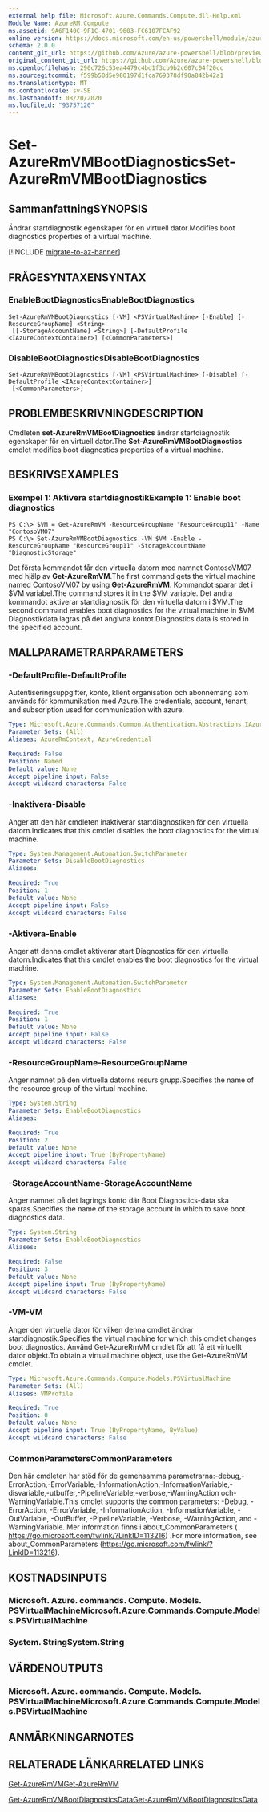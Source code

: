 ```yaml
---
external help file: Microsoft.Azure.Commands.Compute.dll-Help.xml
Module Name: AzureRM.Compute
ms.assetid: 9A6F140C-9F1C-4701-9603-FC6107FCAF92
online version: https://docs.microsoft.com/en-us/powershell/module/azurerm.compute/set-azurermvmbootdiagnostics
schema: 2.0.0
content_git_url: https://github.com/Azure/azure-powershell/blob/preview/src/ResourceManager/Compute/Commands.Compute/help/Set-AzureRmVMBootDiagnostics.md
original_content_git_url: https://github.com/Azure/azure-powershell/blob/preview/src/ResourceManager/Compute/Commands.Compute/help/Set-AzureRmVMBootDiagnostics.md
ms.openlocfilehash: 290c726c53ea4479c4bd1f3cb9b2c607c04f20cc
ms.sourcegitcommit: f599b50d5e980197d1fca769378df90a842b42a1
ms.translationtype: MT
ms.contentlocale: sv-SE
ms.lasthandoff: 08/20/2020
ms.locfileid: "93757120"
---
```

# <span data-ttu-id="3e628-101">Set-AzureRmVMBootDiagnostics</span><span class="sxs-lookup"><span data-stu-id="3e628-101">Set-AzureRmVMBootDiagnostics</span></span>

## <span data-ttu-id="3e628-102">Sammanfattning</span><span class="sxs-lookup"><span data-stu-id="3e628-102">SYNOPSIS</span></span>
<span data-ttu-id="3e628-103">Ändrar startdiagnostik egenskaper för en virtuell dator.</span><span class="sxs-lookup"><span data-stu-id="3e628-103">Modifies boot diagnostics properties of a virtual machine.</span></span>

[!INCLUDE [migrate-to-az-banner](../../includes/migrate-to-az-banner.md)]

## <span data-ttu-id="3e628-104">FRÅGESYNTAXEN</span><span class="sxs-lookup"><span data-stu-id="3e628-104">SYNTAX</span></span>

### <span data-ttu-id="3e628-105">EnableBootDiagnostics</span><span class="sxs-lookup"><span data-stu-id="3e628-105">EnableBootDiagnostics</span></span>
```
Set-AzureRmVMBootDiagnostics [-VM] <PSVirtualMachine> [-Enable] [-ResourceGroupName] <String>
 [[-StorageAccountName] <String>] [-DefaultProfile <IAzureContextContainer>] [<CommonParameters>]
```

### <span data-ttu-id="3e628-106">DisableBootDiagnostics</span><span class="sxs-lookup"><span data-stu-id="3e628-106">DisableBootDiagnostics</span></span>
```
Set-AzureRmVMBootDiagnostics [-VM] <PSVirtualMachine> [-Disable] [-DefaultProfile <IAzureContextContainer>]
 [<CommonParameters>]
```

## <span data-ttu-id="3e628-107">PROBLEMBESKRIVNING</span><span class="sxs-lookup"><span data-stu-id="3e628-107">DESCRIPTION</span></span>
<span data-ttu-id="3e628-108">Cmdleten **set-AzureRmVMBootDiagnostics** ändrar startdiagnostik egenskaper för en virtuell dator.</span><span class="sxs-lookup"><span data-stu-id="3e628-108">The **Set-AzureRmVMBootDiagnostics** cmdlet modifies boot diagnostics properties of a virtual machine.</span></span>

## <span data-ttu-id="3e628-109">BESKRIVS</span><span class="sxs-lookup"><span data-stu-id="3e628-109">EXAMPLES</span></span>

### <span data-ttu-id="3e628-110">Exempel 1: Aktivera startdiagnostik</span><span class="sxs-lookup"><span data-stu-id="3e628-110">Example 1: Enable boot diagnostics</span></span>
```
PS C:\> $VM = Get-AzureRmVM -ResourceGroupName "ResourceGroup11" -Name "ContosoVM07"
PS C:\> Set-AzureRmVMBootDiagnostics -VM $VM -Enable -ResourceGroupName "ResourceGroup11" -StorageAccountName "DiagnosticStorage"
```

<span data-ttu-id="3e628-111">Det första kommandot får den virtuella datorn med namnet ContosoVM07 med hjälp av **Get-AzureRmVM**.</span><span class="sxs-lookup"><span data-stu-id="3e628-111">The first command gets the virtual machine named ContosoVM07 by using **Get-AzureRmVM**.</span></span>
<span data-ttu-id="3e628-112">Kommandot sparar det i $VM variabel.</span><span class="sxs-lookup"><span data-stu-id="3e628-112">The command stores it in the $VM variable.</span></span>
<span data-ttu-id="3e628-113">Det andra kommandot aktiverar startdiagnostik för den virtuella datorn i $VM.</span><span class="sxs-lookup"><span data-stu-id="3e628-113">The second command enables boot diagnostics for the virtual machine in $VM.</span></span>
<span data-ttu-id="3e628-114">Diagnostikdata lagras på det angivna kontot.</span><span class="sxs-lookup"><span data-stu-id="3e628-114">Diagnostics data is stored in the specified account.</span></span>

## <span data-ttu-id="3e628-115">MALLPARAMETRAR</span><span class="sxs-lookup"><span data-stu-id="3e628-115">PARAMETERS</span></span>

### <span data-ttu-id="3e628-116">-DefaultProfile</span><span class="sxs-lookup"><span data-stu-id="3e628-116">-DefaultProfile</span></span>
<span data-ttu-id="3e628-117">Autentiseringsuppgifter, konto, klient organisation och abonnemang som används för kommunikation med Azure.</span><span class="sxs-lookup"><span data-stu-id="3e628-117">The credentials, account, tenant, and subscription used for communication with azure.</span></span>

```yaml
Type: Microsoft.Azure.Commands.Common.Authentication.Abstractions.IAzureContextContainer
Parameter Sets: (All)
Aliases: AzureRmContext, AzureCredential

Required: False
Position: Named
Default value: None
Accept pipeline input: False
Accept wildcard characters: False
```

### <span data-ttu-id="3e628-118">-Inaktivera</span><span class="sxs-lookup"><span data-stu-id="3e628-118">-Disable</span></span>
<span data-ttu-id="3e628-119">Anger att den här cmdleten inaktiverar startdiagnostiken för den virtuella datorn.</span><span class="sxs-lookup"><span data-stu-id="3e628-119">Indicates that this cmdlet disables the boot diagnostics for the virtual machine.</span></span>

```yaml
Type: System.Management.Automation.SwitchParameter
Parameter Sets: DisableBootDiagnostics
Aliases:

Required: True
Position: 1
Default value: None
Accept pipeline input: False
Accept wildcard characters: False
```

### <span data-ttu-id="3e628-120">-Aktivera</span><span class="sxs-lookup"><span data-stu-id="3e628-120">-Enable</span></span>
<span data-ttu-id="3e628-121">Anger att denna cmdlet aktiverar start Diagnostics för den virtuella datorn.</span><span class="sxs-lookup"><span data-stu-id="3e628-121">Indicates that this cmdlet enables the boot diagnostics for the virtual machine.</span></span>

```yaml
Type: System.Management.Automation.SwitchParameter
Parameter Sets: EnableBootDiagnostics
Aliases:

Required: True
Position: 1
Default value: None
Accept pipeline input: False
Accept wildcard characters: False
```

### <span data-ttu-id="3e628-122">-ResourceGroupName</span><span class="sxs-lookup"><span data-stu-id="3e628-122">-ResourceGroupName</span></span>
<span data-ttu-id="3e628-123">Anger namnet på den virtuella datorns resurs grupp.</span><span class="sxs-lookup"><span data-stu-id="3e628-123">Specifies the name of the resource group of the virtual machine.</span></span>

```yaml
Type: System.String
Parameter Sets: EnableBootDiagnostics
Aliases:

Required: True
Position: 2
Default value: None
Accept pipeline input: True (ByPropertyName)
Accept wildcard characters: False
```

### <span data-ttu-id="3e628-124">-StorageAccountName</span><span class="sxs-lookup"><span data-stu-id="3e628-124">-StorageAccountName</span></span>
<span data-ttu-id="3e628-125">Anger namnet på det lagrings konto där Boot Diagnostics-data ska sparas.</span><span class="sxs-lookup"><span data-stu-id="3e628-125">Specifies the name of the storage account in which to save boot diagnostics data.</span></span>

```yaml
Type: System.String
Parameter Sets: EnableBootDiagnostics
Aliases:

Required: False
Position: 3
Default value: None
Accept pipeline input: True (ByPropertyName)
Accept wildcard characters: False
```

### <span data-ttu-id="3e628-126">-VM</span><span class="sxs-lookup"><span data-stu-id="3e628-126">-VM</span></span>
<span data-ttu-id="3e628-127">Anger den virtuella dator för vilken denna cmdlet ändrar startdiagnostik.</span><span class="sxs-lookup"><span data-stu-id="3e628-127">Specifies the virtual machine for which this cmdlet changes boot diagnostics.</span></span>
<span data-ttu-id="3e628-128">Använd Get-AzureRmVM cmdlet för att få ett virtuellt dator objekt.</span><span class="sxs-lookup"><span data-stu-id="3e628-128">To obtain a virtual machine object, use the Get-AzureRmVM cmdlet.</span></span>

```yaml
Type: Microsoft.Azure.Commands.Compute.Models.PSVirtualMachine
Parameter Sets: (All)
Aliases: VMProfile

Required: True
Position: 0
Default value: None
Accept pipeline input: True (ByPropertyName, ByValue)
Accept wildcard characters: False
```

### <span data-ttu-id="3e628-129">CommonParameters</span><span class="sxs-lookup"><span data-stu-id="3e628-129">CommonParameters</span></span>
<span data-ttu-id="3e628-130">Den här cmdleten har stöd för de gemensamma parametrarna:-debug,-ErrorAction,-ErrorVariable,-InformationAction,-InformationVariable,-disvariable,-utbuffer,-PipelineVariable,-verbose,-WarningAction och-WarningVariable.</span><span class="sxs-lookup"><span data-stu-id="3e628-130">This cmdlet supports the common parameters: -Debug, -ErrorAction, -ErrorVariable, -InformationAction, -InformationVariable, -OutVariable, -OutBuffer, -PipelineVariable, -Verbose, -WarningAction, and -WarningVariable.</span></span> <span data-ttu-id="3e628-131">Mer information finns i about_CommonParameters ( https://go.microsoft.com/fwlink/?LinkID=113216) .</span><span class="sxs-lookup"><span data-stu-id="3e628-131">For more information, see about_CommonParameters (https://go.microsoft.com/fwlink/?LinkID=113216).</span></span>

## <span data-ttu-id="3e628-132">KOSTNADS</span><span class="sxs-lookup"><span data-stu-id="3e628-132">INPUTS</span></span>

### <span data-ttu-id="3e628-133">Microsoft. Azure. commands. Compute. Models. PSVirtualMachine</span><span class="sxs-lookup"><span data-stu-id="3e628-133">Microsoft.Azure.Commands.Compute.Models.PSVirtualMachine</span></span>

### <span data-ttu-id="3e628-134">System. String</span><span class="sxs-lookup"><span data-stu-id="3e628-134">System.String</span></span>

## <span data-ttu-id="3e628-135">VÄRDEN</span><span class="sxs-lookup"><span data-stu-id="3e628-135">OUTPUTS</span></span>

### <span data-ttu-id="3e628-136">Microsoft. Azure. commands. Compute. Models. PSVirtualMachine</span><span class="sxs-lookup"><span data-stu-id="3e628-136">Microsoft.Azure.Commands.Compute.Models.PSVirtualMachine</span></span>

## <span data-ttu-id="3e628-137">ANMÄRKNINGAR</span><span class="sxs-lookup"><span data-stu-id="3e628-137">NOTES</span></span>

## <span data-ttu-id="3e628-138">RELATERADE LÄNKAR</span><span class="sxs-lookup"><span data-stu-id="3e628-138">RELATED LINKS</span></span>

[<span data-ttu-id="3e628-139">Get-AzureRmVM</span><span class="sxs-lookup"><span data-stu-id="3e628-139">Get-AzureRmVM</span></span>](./Get-AzureRmVM.md)

[<span data-ttu-id="3e628-140">Get-AzureRmVMBootDiagnosticsData</span><span class="sxs-lookup"><span data-stu-id="3e628-140">Get-AzureRmVMBootDiagnosticsData</span></span>](./Get-AzureRmVMBootDiagnosticsData.md)


